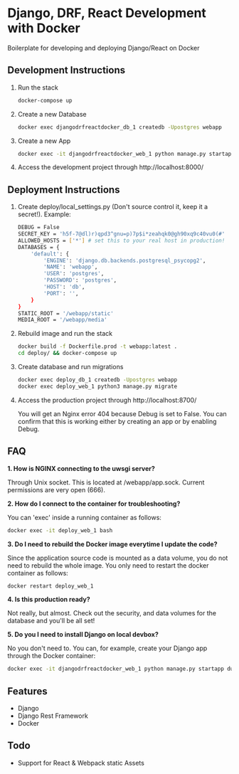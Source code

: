 # Django, DRF, React Development with Docker

Boilerplate for developing and deploying Django/React on Docker

## Development Instructions

1. Run the stack

   ```sh
   docker-compose up
   ```
   

2. Create a new Database

   ```sh
   docker exec djangodrfreactdocker_db_1 createdb -Upostgres webapp
   ```
   

3. Create a new App

   ```sh
   docker exec -it djangodrfreactdocker_web_1 python manage.py startapp dummyApp
   ```
   

4. Access the development project through http://localhost:8000/


## Deployment Instructions

1. Create deploy/local_settings.py (Don't source control it, keep it a secret!). Example:

   ```sh
   DEBUG = False
   SECRET_KEY = 'h5f-7@dl)r)qpd3^gnu=p)7p$i*zeahqk0@gh90xq9c40vu0(#'
   ALLOWED_HOSTS = ['*'] # set this to your real host in production!
   DATABASES = {
       'default': {
           'ENGINE': 'django.db.backends.postgresql_psycopg2',
           'NAME': 'webapp',
           'USER': 'postgres',
           'PASSWORD': 'postgres',
           'HOST': 'db',
           'PORT': '',
       }
   }
   STATIC_ROOT = '/webapp/static'
   MEDIA_ROOT = '/webapp/media'
   ```
   

2. Rebuild image and run the stack

   ```sh
   docker build -f Dockerfile.prod -t webapp:latest .
   cd deploy/ && docker-compose up
   ```
   

3. Create database and run migrations

   ```sh
   docker exec deploy_db_1 createdb -Upostgres webapp
   docker exec deploy_web_1 python3 manage.py migrate
   ```
   

4. Access the production project through http://localhost:8700/

   You will get an Nginx error 404 because Debug is set to False. You can confirm that this is working either by creating an app or by enabling Debug.
   

## FAQ

**1. How is NGINX connecting to the uwsgi server?**

   Through Unix socket. This is located at /webapp/app.sock. Current permissions are very open (666).
   
   

**2. How do I connect to the container for troubleshooting?**

   You can 'exec' inside a running container as follows:
   ```sh
   docker exec -it deploy_web_1 bash
   ```
   
   

**3. Do I need to rebuild the Docker image everytime I update the code?**

   Since the application source code is mounted as a data volume, you do not need to rebuild the whole image. You only need to restart the docker container as follows:
   ```sh
   docker restart deploy_web_1
   ```
   
   

**4. Is this production ready?**

   Not really, but almost. Check out the security, and data volumes for the database and you'll be all set!
   
   
**5. Do you I need to install Django on local devbox?**

   No you don't need to. You can, for example, create your Django app through the Docker container:
   ```sh
   docker exec -it djangodrfreactdocker_web_1 python manage.py startapp dummy2
   ```
   
   

## Features
- Django
- Django Rest Framework
- Docker

## Todo
- Support for React & Webpack static Assets
